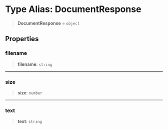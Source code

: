 # Type Alias: DocumentResponse

> **DocumentResponse** = `object`

## Properties

### filename

> **filename**: `string`

***

### size

> **size**: `number`

***

### text

> **text**: `string`
